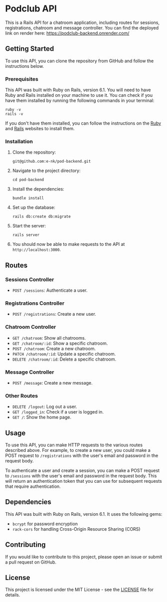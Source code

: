 
# Podclub API

This is a Rails API for a chatroom application, including routes for sessions, registrations, chatroom and  message controller. You can find the deployed link on render here: https://podclub-backend.onrender.com/

## Getting Started

To use this API, you can clone the repository from GitHub and follow the instructions below. 

### Prerequisites

This API was built with Ruby on Rails, version 6.1. You will need to have Ruby and Rails installed on your machine to use it. You can check if you have them installed by running the following commands in your terminal:

```
ruby -v
rails -v
```

If you don't have them installed, you can follow the instructions on the [Ruby](https://www.ruby-lang.org/en/documentation/installation/) and [Rails](https://guides.rubyonrails.org/getting_started.html#creating-a-new-rails-project-installing-rails) websites to install them.

### Installation

1. Clone the repository:

   ```
   git@github.com:e-nk/pod-backend.git
   ```

2. Navigate to the project directory:

   ```
   cd pod-backend
   ```

3. Install the dependencies:

   ```
   bundle install
   ```

4. Set up the database:

   ```
   rails db:create db:migrate
   ```

5. Start the server:

   ```
   rails server
   ```

6. You should now be able to make requests to the API at `http://localhost:3000`.

## Routes

### Sessions Controller

- `POST /sessions`: Authenticate a user.

### Registrations Controller

- `POST /registrations`: Create a new user.

### Chatroom Controller

- `GET /chatroom`: Show all chatrooms.
- `GET /chatroom/:id`: Show a specific chatroom.
- `POST /chatroom`: Create a new chatroom.
- `PATCH /chatroom/:id`: Update a specific chatroom.
- `DELETE /chatroom/:id`: Delete a specific chatroom.

### Message Controller

- `POST /message`: Create a new message.
<!-- - `PATCH /message/:id`: Update a specific message.
- `DELETE /message/:id`: Delete a specific message.
- `POST /message/:id/reply`: Reply to a specific message.

### Admin Controller

- `GET /banned_users`: Show all banned users.
- `POST /ban_user`: Ban a user.
- `POST /unban_user`: Unban a user.

### Reports Controller

- `GET /reports`: Show all reports.
- `POST /reports`: Create a new report.
- `PATCH /reports/:id`: Update a specific report.
- `DELETE /reports/:id`: Delete a specific report. -->

### Other Routes

- `DELETE /logout`: Log out a user.
- `GET /logged_in`: Check if a user is logged in.
- `GET /`: Show the home page. 

## Usage

To use this API, you can make HTTP requests to the various routes described above. For example, to create a new user, you could make a POST request to `/registrations` with the user's email and password in the request body.  

To authenticate a user and create a session, you can make a POST request to `/sessions` with the user's email and password in the request body. This will return an authentication token that you can use for subsequent requests that require authentication.

## Dependencies

This API was built with Ruby on Rails, version 6.1. It uses the following gems:

- `bcrypt` for password encryption
- `rack-cors` for handling Cross-Origin Resource Sharing (CORS)

## Contributing

If you would like to contribute to this project, please open an issue or submit a pull request on GitHub. 

## License

This project is licensed under the MIT License - see the [LICENSE](LICENSE) file for details.
